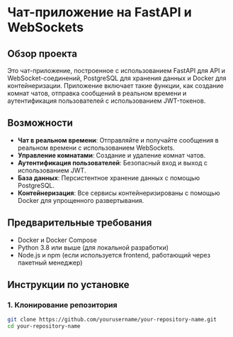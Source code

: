 # Чат-приложение на FastAPI и WebSockets

## Обзор проекта

Это чат-приложение, построенное с использованием FastAPI для API и WebSocket-соединений, PostgreSQL для хранения данных и Docker для контейнеризации. Приложение включает такие функции, как создание комнат чатов, отправка сообщений в реальном времени и аутентификация пользователей с использованием JWT-токенов.

## Возможности

- **Чат в реальном времени**: Отправляйте и получайте сообщения в реальном времени с использованием WebSockets.
- **Управление комнатами**: Создание и удаление комнат чатов.
- **Аутентификация пользователей**: Безопасный вход и выход с использованием JWT.
- **База данных**: Персистентное хранение данных с помощью PostgreSQL.
- **Контейнеризация**: Все сервисы контейнеризированы с помощью Docker для упрощенного развертывания.

## Предварительные требования

- Docker и Docker Compose
- Python 3.8 или выше (для локальной разработки)
- Node.js и npm (если используется frontend, работающий через пакетный менеджер)

## Инструкции по установке

### 1. Клонирование репозитория

```bash
git clone https://github.com/yourusername/your-repository-name.git
cd your-repository-name
